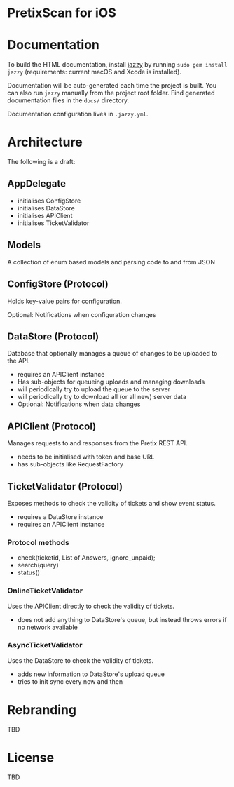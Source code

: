 # PretixScan for iOS

# Documentation
To build the HTML documentation, install [jazzy](https://github.com/realm/jazzy) by running `sudo gem install jazzy` (requirements: current macOS and Xcode is installed). 

Documentation will be auto-generated each time the project is built. You can also run `jazzy` manually from the project root folder. Find generated documentation files in the `docs/` directory.

Documentation configuration lives in `.jazzy.yml`.

# Architecture
The following is a draft:

## AppDelegate
- initialises ConfigStore
- initialises DataStore
- initialises APIClient
- initialises TicketValidator

## Models
A collection of enum based models and parsing code to and from JSON

## ConfigStore (Protocol)
Holds key-value pairs for configuration.

Optional: Notifications when configuration changes

## DataStore (Protocol)
Database that optionally manages a queue of changes to be uploaded to the API.

- requires an APIClient instance 
- Has sub-objects for queueing uploads and managing downloads
- will periodically try to upload the queue to the server 
- will periodically try to download all (or all new) server data
- Optional: Notifications when data changes

## APIClient (Protocol)
Manages requests to and responses from the Pretix REST API.
 
- needs to be initialised with token and base URL
- has sub-objects like RequestFactory

## TicketValidator (Protocol)
Exposes methods to check the validity of tickets and show event status.

- requires a DataStore instance
- requires an APIClient instance

### Protocol methods
- check(ticketid, List of Answers, ignore_unpaid);
- search(query)
- status() 

### OnlineTicketValidator
Uses the APIClient directly to check the validity of tickets.

- does not add anything to DataStore's queue, but instead throws errors if no network available

### AsyncTicketValidator
Uses the DataStore to check the validity of tickets. 

- adds new information to DataStore's upload queue
- tries to init sync every now and then

# Rebranding 
TBD

# License 
TBD
